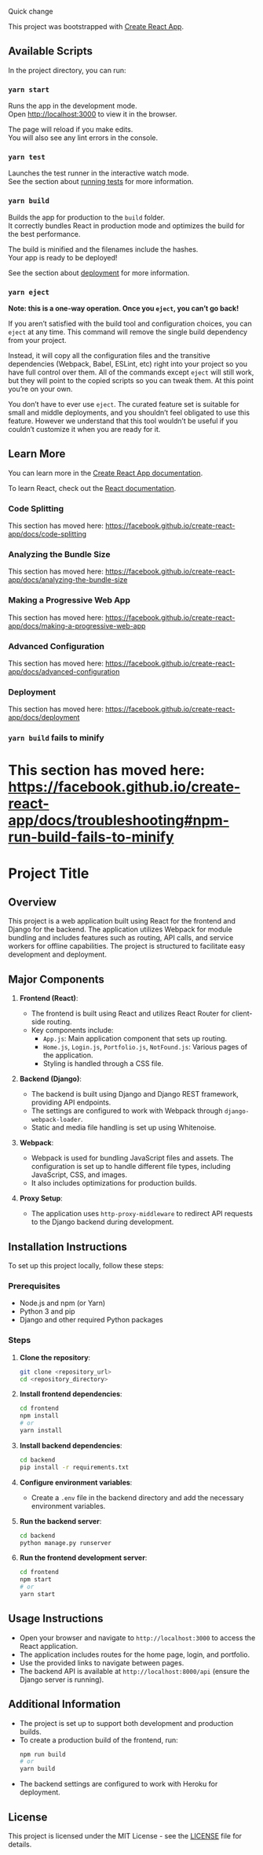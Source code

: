 Quick change

This project was bootstrapped with [Create React App](https://github.com/facebook/create-react-app).

## Available Scripts

In the project directory, you can run:

### `yarn start`

Runs the app in the development mode.<br />
Open [http://localhost:3000](http://localhost:3000) to view it in the browser.

The page will reload if you make edits.<br />
You will also see any lint errors in the console.

### `yarn test`

Launches the test runner in the interactive watch mode.<br />
See the section about [running tests](https://facebook.github.io/create-react-app/docs/running-tests) for more information.

### `yarn build`

Builds the app for production to the `build` folder.<br />
It correctly bundles React in production mode and optimizes the build for the best performance.

The build is minified and the filenames include the hashes.<br />
Your app is ready to be deployed!

See the section about [deployment](https://facebook.github.io/create-react-app/docs/deployment) for more information.

### `yarn eject`

**Note: this is a one-way operation. Once you `eject`, you can’t go back!**

If you aren’t satisfied with the build tool and configuration choices, you can `eject` at any time. This command will remove the single build dependency from your project.

Instead, it will copy all the configuration files and the transitive dependencies (Webpack, Babel, ESLint, etc) right into your project so you have full control over them. All of the commands except `eject` will still work, but they will point to the copied scripts so you can tweak them. At this point you’re on your own.

You don’t have to ever use `eject`. The curated feature set is suitable for small and middle deployments, and you shouldn’t feel obligated to use this feature. However we understand that this tool wouldn’t be useful if you couldn’t customize it when you are ready for it.

## Learn More

You can learn more in the [Create React App documentation](https://facebook.github.io/create-react-app/docs/getting-started).

To learn React, check out the [React documentation](https://reactjs.org/).

### Code Splitting

This section has moved here: https://facebook.github.io/create-react-app/docs/code-splitting

### Analyzing the Bundle Size

This section has moved here: https://facebook.github.io/create-react-app/docs/analyzing-the-bundle-size

### Making a Progressive Web App

This section has moved here: https://facebook.github.io/create-react-app/docs/making-a-progressive-web-app

### Advanced Configuration

This section has moved here: https://facebook.github.io/create-react-app/docs/advanced-configuration

### Deployment

This section has moved here: https://facebook.github.io/create-react-app/docs/deployment

### `yarn build` fails to minify

This section has moved here: https://facebook.github.io/create-react-app/docs/troubleshooting#npm-run-build-fails-to-minify
=======
# Project Title

## Overview

This project is a web application built using React for the frontend and Django for the backend. The application utilizes Webpack for module bundling and includes features such as routing, API calls, and service workers for offline capabilities. The project is structured to facilitate easy development and deployment.

## Major Components

1. **Frontend (React)**: 
    - The frontend is built using React and utilizes React Router for client-side routing.
    - Key components include:
        - `App.js`: Main application component that sets up routing.
        - `Home.js`, `Login.js`, `Portfolio.js`, `NotFound.js`: Various pages of the application.
        - Styling is handled through a CSS file.

2. **Backend (Django)**:
    - The backend is built using Django and Django REST framework, providing API endpoints.
    - The settings are configured to work with Webpack through `django-webpack-loader`.
    - Static and media file handling is set up using Whitenoise.

3. **Webpack**:
    - Webpack is used for bundling JavaScript files and assets. The configuration is set up to handle different file types, including JavaScript, CSS, and images.
    - It also includes optimizations for production builds.

4. **Proxy Setup**:
    - The application uses `http-proxy-middleware` to redirect API requests to the Django backend during development.

## Installation Instructions

To set up this project locally, follow these steps:

### Prerequisites
- Node.js and npm (or Yarn)
- Python 3 and pip
- Django and other required Python packages

### Steps

1. **Clone the repository**:
    ```bash
    git clone <repository_url>
    cd <repository_directory>
    ```

2. **Install frontend dependencies**:
    ```bash
    cd frontend
    npm install
    # or
    yarn install
    ```

3. **Install backend dependencies**:
    ```bash
    cd backend
    pip install -r requirements.txt
    ```

4. **Configure environment variables**:
    - Create a `.env` file in the backend directory and add the necessary environment variables.
  
5. **Run the backend server**:
    ```bash
    cd backend
    python manage.py runserver
    ```

6. **Run the frontend development server**:
    ```bash
    cd frontend
    npm start
    # or
    yarn start
    ```

## Usage Instructions

- Open your browser and navigate to `http://localhost:3000` to access the React application.
- The application includes routes for the home page, login, and portfolio.
- Use the provided links to navigate between pages.
- The backend API is available at `http://localhost:8000/api` (ensure the Django server is running).

## Additional Information

- The project is set up to support both development and production builds.
- To create a production build of the frontend, run:
    ```bash
    npm run build
    # or
    yarn build
    ```
- The backend settings are configured to work with Heroku for deployment.

## License

This project is licensed under the MIT License - see the [LICENSE](LICENSE) file for details.
